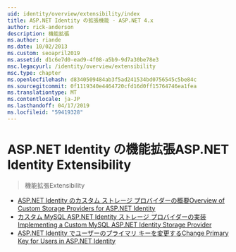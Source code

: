 ```yaml
---
uid: identity/overview/extensibility/index
title: ASP.NET Identity の拡張機能 - ASP.NET 4.x
author: rick-anderson
description: 機能拡張
ms.author: riande
ms.date: 10/02/2013
ms.custom: seoapril2019
ms.assetid: d1c6e7d0-ead9-4f08-a5b9-9d7a30be78e3
msc.legacyurl: /identity/overview/extensibility
msc.type: chapter
ms.openlocfilehash: d8340509484ab3f5ad241534bd0756545c5be84c
ms.sourcegitcommit: 0f1119340e4464720cfd16d0ff15764746ea1fea
ms.translationtype: MT
ms.contentlocale: ja-JP
ms.lasthandoff: 04/17/2019
ms.locfileid: "59419328"
---
```

# <a name="aspnet-identity-extensibility"></a><span data-ttu-id="30164-103">ASP.NET Identity の機能拡張</span><span class="sxs-lookup"><span data-stu-id="30164-103">ASP.NET Identity Extensibility</span></span>

> <span data-ttu-id="30164-104">機能拡張</span><span class="sxs-lookup"><span data-stu-id="30164-104">Extensibility</span></span>


- [<span data-ttu-id="30164-105">ASP.NET Identity のカスタム ストレージ プロバイダーの概要</span><span class="sxs-lookup"><span data-stu-id="30164-105">Overview of Custom Storage Providers for ASP.NET Identity</span></span>](overview-of-custom-storage-providers-for-aspnet-identity.md)
- [<span data-ttu-id="30164-106">カスタム MySQL ASP.NET Identity ストレージ プロバイダーの実装</span><span class="sxs-lookup"><span data-stu-id="30164-106">Implementing a Custom MySQL ASP.NET Identity Storage Provider</span></span>](implementing-a-custom-mysql-aspnet-identity-storage-provider.md)
- [<span data-ttu-id="30164-107">ASP.NET Identity でユーザーのプライマリ キーを変更する</span><span class="sxs-lookup"><span data-stu-id="30164-107">Change Primary Key for Users in ASP.NET Identity</span></span>](change-primary-key-for-users-in-aspnet-identity.md)
